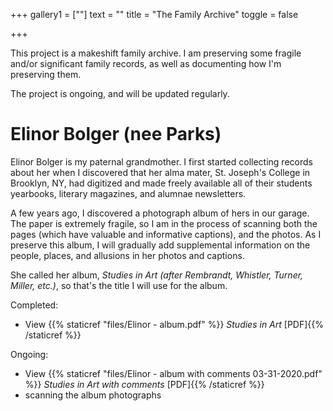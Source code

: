 +++
gallery1 = [""]
text = ""
title = "The Family Archive"
toggle = false

+++

This project is a makeshift family archive. I am preserving some fragile and/or significant family records, as well as documenting how I'm preserving them. 

The project is ongoing, and will be updated regularly. 

# Elinor Bolger (nee Parks) 

Elinor Bolger is my paternal grandmother. I first started collecting records about her when I discovered that her alma mater, St. Joseph's College in Brooklyn, NY, had digitized and made freely available all of their students yearbooks, literary magazines, and alumnae newsletters. 

A few years ago, I discovered a photograph album of hers in our garage. The paper is extremely fragile, so I am in the process of scanning both the pages (which have valuable and informative captions), and the photos. As I preserve this album, I will gradually add supplemental information on the people, places, and allusions in her photos and captions. 

She called her album, _Studies in Art (after Rembrandt, Whistler, Turner, Miller, etc.)_, so that's the title I will use for the album.

Completed: 
* View {{% staticref "files/Elinor - album.pdf" %}} _Studies in Art_ [PDF]{{% /staticref %}}

Ongoing: 
* View {{% staticref "files/Elinor - album with comments 03-31-2020.pdf" %}} _Studies in Art_ *with comments* [PDF]{{% /staticref %}}
* scanning the album photographs
